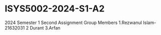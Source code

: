 # ISYS5002-2024-S1-A2
2024 Semester 1 Second Assignment
Group Members
1.Rezwanul Islam-21632031
2 Durant
3.Arfan
